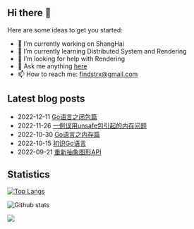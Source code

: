 ## Hi there 👋

Here are some ideas to get you started:

- 🔭 I’m currently working on ShangHai
- 🌱 I’m currently learning Distributed System and Rendering
- 🤔 I’m looking for help with Rendering
- 💬 Ask me anything [here](https://github.com/findstr/findstr/issues)
- 📫 How to reach me: findstrx@gmail.com

## Latest blog posts
- 2022-12-11 [Go语言之闭包篇](https://blog.gotocoding.com/archives/1786)
- 2022-11-26 [一例误用unsafe包引起的内存问题](https://blog.gotocoding.com/archives/1781)
- 2022-10-30 [Go语言之内存篇](https://blog.gotocoding.com/archives/1775)
- 2022-10-15 [初识Go语言](https://blog.gotocoding.com/archives/1767)
- 2022-09-21 [重新抽象图形API](https://blog.gotocoding.com/archives/1760)

## Statistics
[![Top Langs](https://github-readme-stats.vercel.app/api/top-langs/?username=findstr&layout=compact)](findstr)

![Github stats](https://github-readme-stats.vercel.app/api?username=findstr&show_icons=true&theme=radical)

![](https://visitor-badge.glitch.me/badge?page_id=findstr.findstr)

